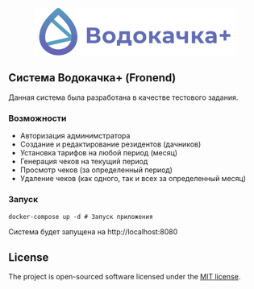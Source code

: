 <p align="center"><img src="https://github.com/Gungniir/pumphouse-backend/blob/57b34bf7874c6f0b15bf944c980db96ac3f52268/public/Logo.png" width="400" alt="Логотип"></p>

## Система Водокачка+ (Fronend)
Данная система была разработана в качестве тестового задания.

### Возможности
* Авторизация админимстратора
* Создание и редактирование резидентов (дачников)
* Установка тарифов на любой период (месяц)
* Генерация чеков на текущий период
* Просмотр чеков (за определенный период)
* Удаление чеков (как одного, так и всех за определенный месяц)

### Запуск

```shell 
docker-compose up -d # Запуск приложения
```

Система будет запущена на http://localhost:8080

## License

The project is open-sourced software licensed under the [MIT license](https://opensource.org/licenses/MIT).
